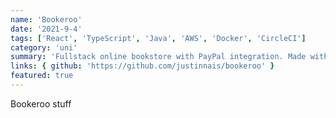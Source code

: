 ```yaml
---
name: 'Bookeroo'
date: '2021-9-4'
tags: ['React', 'TypeScript', 'Java', 'AWS', 'Docker', 'CircleCI']
category: 'uni'
summary: 'Fullstack online bookstore with PayPal integration. Made with Java microservices and React frontend. Dockerised and deployed to AWS with CI/CD through CircleCI'
links: { github: 'https://github.com/justinnais/bookeroo' }
featured: true
---
```


Bookeroo stuff
